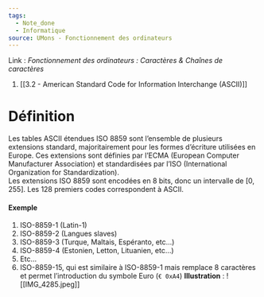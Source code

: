 ```yaml
---
tags:
  - Note_done
  - Informatique
source: UMons - Fonctionnement des ordinateurs
---
```


Link :
_Fonctionnement des ordinateurs : Caractères & Chaînes de caractères_
1. [[3.2 - American Standard Code for Information Interchange (ASCII)]]

# Définition
Les tables ASCII étendues ISO 8859 sont l’ensemble de plusieurs extensions standard, majoritairement pour les formes d’écriture utilisées en Europe. Ces extensions sont définies par l’ECMA (European Computer Manufacturer Association) et standardisées par l’ISO (International Organization for Standardization). 
\
Les extensions ISO 8859 sont encodées en 8 bits, donc un intervalle de $[0,255]$. Les 128 premiers codes correspondent à ASCII.
#### Exemple
1. ISO-8859-1 (Latin-1)
2. ISO-8859-2 (Langues slaves)
3. ISO-8859-3 (Turque, Maltais, Espéranto, etc...)
4. ISO-8859-4 (Estonien, Letton, Lituanien, etc…)
5. Etc…
6. ISO-8859-15, qui est similaire à ISO-8859-1 mais remplace 8 caractères et permet l’introduction du symbole Euro (`€ 0xA4`)
**Illustration** : ![[IMG_4285.jpeg]]
